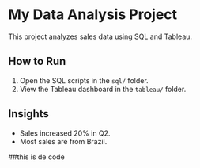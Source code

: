 # My Data Analysis Project
This project analyzes sales data using SQL and Tableau.

## How to Run
1. Open the SQL scripts in the `sql/` folder.
2. View the Tableau dashboard in the `tableau/` folder.

## Insights
- Sales increased 20% in Q2.
- Most sales are from Brazil.

##this is de code



